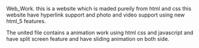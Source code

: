 Web_Work.
this is a website which is maded pureily from html and css 
this website have hyperlink support and photo and video support using new html_5 features.

The united file contains a animation work using html css and javascript and have split screen
feature and have sliding animation on both side.
